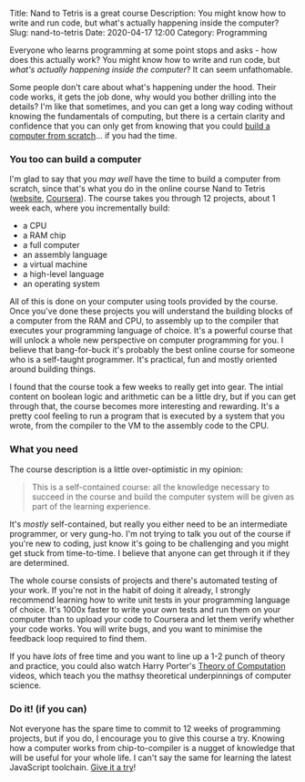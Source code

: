 Title: Nand to Tetris is a great course
Description: You might know how to write and run code, but what's actually happening inside the computer?
Slug: nand-to-tetris
Date: 2020-04-17 12:00
Category: Programming

Everyone who learns programming at some point stops and asks - how does this actually work?
You might know how to write and run code, but _what's actually happening inside the computer_?
It can seem unfathomable.

Some people don't care about what's happening under the hood. Their code works, it gets the job done, why would you bother drilling into the details?
I'm like that sometimes, and you can get a long way coding without knowing the fundamentals of computing,
but there is a certain clarity and confidence that you can only get from knowing that you could [build a computer from scratch](https://www.youtube.com/watch?v=SbO0tqH8f5I)... if you had the time.

### You too can build a computer

I'm glad to say that you _may well_ have the time to build a computer from scratch, since that's what you do in the online course Nand to Tetris ([website](https://www.nand2tetris.org/), [Coursera](https://www.coursera.org/learn/build-a-computer)). The course takes you through 12 projects, about 1 week each, where you incrementally build:

- a CPU
- a RAM chip
- a full computer
- an assembly language
- a virtual machine
- a high-level language
- an operating system

All of this is done on your computer using tools provided by the course. Once you've done these projects you will understand the building blocks of a computer from the RAM and CPU, to assembly up to the compiler that executes your programming language of choice. It's a powerful course that will unlock a whole new perspective on computer programming for you. I believe that bang-for-buck it's probably the best online course for someone who is a self-taught programmer. It's practical, fun and mostly oriented around building things.

I found that the course took a few weeks to really get into gear. The intial content on boolean logic and arithmetic can be a little dry, but if you can get through that, the course becomes more interesting and rewarding. It's a pretty cool feeling to run a program that is executed by a system that you wrote, from the compiler to the VM to the assembly code to the CPU.

### What you need

The course description is a little over-optimistic in my opinion:

> This is a self-contained course: all the knowledge necessary to succeed in the course and build the computer system will be given as part of the learning experience.

It's _mostly_ self-contained, but really you either need to be an intermediate programmer, or very gung-ho. I'm not trying to talk you out of the course if you're new to coding, just know it's going to be challenging and you might get stuck from time-to-time. I believe that anyone can get through it if they are determined.

The whole course consists of projects and there's automated testing of your work. If you're not in the habit of doing it already, I strongly recommend learning how to write unit tests in your programming language of choice. It's 1000x faster to write your own tests and run them on your computer than to upload your code to Coursera and let them verify whether your code works. You will write bugs, and you want to minimise the feedback loop required to find them.

If you have _lots_ of free time and you want to line up a 1-2 punch of theory and practice, you could also watch Harry Porter's [Theory of Computation](https://www.youtube.com/playlist?list=PLbtzT1TYeoMjNOGEiaRmm_vMIwUAidnQz) videos, which teach you the mathsy theoretical underpinnings of computer science.

### Do it! (if you can)

Not everyone has the spare time to commit to 12 weeks of programming projects, but if you do, I encourage you to give this course a try.
Knowing how a computer works from chip-to-compiler is a nugget of knowledge that will be useful for your whole life.
I can't say the same for learning the latest JavaScript toolchain.
[Give it a try](https://www.coursera.org/learn/build-a-computer)!
